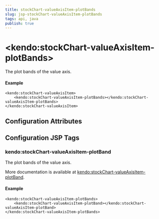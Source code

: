 ```yaml
---
title: stockChart-valueAxisItem-plotBands
slug: jsp-stockChart-valueAxisItem-plotBands
tags: api, java
publish: true
---
```


# \<kendo:stockChart-valueAxisItem-plotBands\>

The plot bands of the value axis.

#### Example
    <kendo:stockChart-valueAxisItem>
        <kendo:stockChart-valueAxisItem-plotBands></kendo:stockChart-valueAxisItem-plotBands>
    </kendo:stockChart-valueAxisItem>

## Configuration Attributes


##  Configuration JSP Tags

### kendo:stockChart-valueAxisItem-plotBand

The plot bands of the value axis.

More documentation is available at [kendo:stockChart-valueAxisItem-plotBand](stockchart/valueaxisitem-plotband).

#### Example

    <kendo:stockChart-valueAxisItem-plotBands>
        <kendo:stockChart-valueAxisItem-plotBand></kendo:stockChart-valueAxisItem-plotBand>
    </kendo:stockChart-valueAxisItem-plotBands>

 
